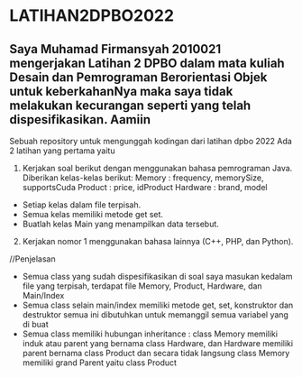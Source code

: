 # LATIHAN2DPBO2022

## Saya Muhamad Firmansyah 2010021 mengerjakan Latihan 2 DPBO dalam mata kuliah Desain dan Pemrograman Berorientasi Objek untuk keberkahanNya maka saya tidak melakukan kecurangan seperti yang telah dispesifikasikan. Aamiin

Sebuah repository untuk mengunggah kodingan dari latihan dpbo 2022
Ada 2 latihan yang pertama yaitu 

1. Kerjakan soal berikut dengan menggunakan bahasa pemrograman Java.
Diberikan kelas-kelas berikut:
Memory : frequency, memorySize, supportsCuda
Product : price, idProduct
Hardware : brand, model
 - Setiap kelas dalam file terpisah.
 - Semua kelas memiliki metode get set.
 - Buatlah kelas Main yang menampilkan data tersebut.
2. Kerjakan nomor 1 menggunakan bahasa lainnya (C++, PHP, dan
Python).
 
//Penjelasan 

- Semua class yang sudah dispesifikasikan di soal saya masukan kedalam file yang terpisah, terdapat file Memory, Product, Hardware, dan Main/Index
- Semua class selain main/index memiliki metode get, set, konstruktor dan destruktor semua ini dibutuhkan untuk memanggil semua variabel yang di buat
- Semua class memiliki hubungan inheritance : class Memory memiliki induk atau parent yang bernama class Hardware, dan Hardware memiliki parent bernama class Product 
 dan secara tidak langsung class Memory memiliki grand Parent yaitu class Product

